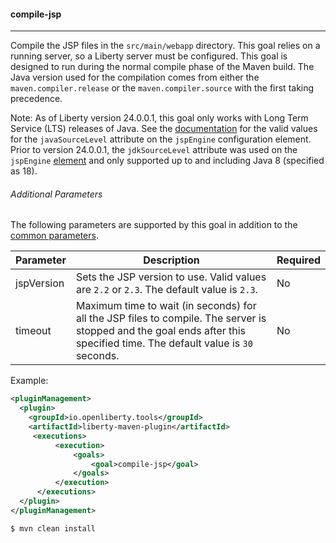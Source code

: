#### compile-jsp
---
Compile the JSP files in the `src/main/webapp` directory. This goal relies on a running server, so a Liberty server must be configured. This goal is designed to run during the normal compile phase of the Maven build. The Java version used for the compilation comes from either the `maven.compiler.release` or the `maven.compiler.source` with the first taking precedence.

Note: As of Liberty version 24.0.0.1, this goal only works with Long Term Service (LTS) releases of Java. See the [documentation](https://openliberty.io/docs/latest/reference/config/jspEngine.html) for the valid values for the `javaSourceLevel` attribute on the `jspEngine` configuration element. Prior to version 24.0.0.1, the `jdkSourceLevel` attribute was used on the `jspEngine` [element](https://openliberty.io/docs/23.0.0.12/reference/config/jspEngine.html) and only supported up to and including Java 8 (specified as 18).

###### Additional Parameters

The following parameters are supported by this goal in addition to the [common parameters](common-parameters.md#common-parameters).

| Parameter | Description | Required |
| --------  | ----------- | -------  |
| jspVersion | Sets the JSP version to use. Valid values are `2.2` or `2.3`. The default value is `2.3`. | No 
| timeout | Maximum time to wait (in seconds) for all the JSP files to compile. The server is stopped and the goal ends after this specified time. The default value is `30` seconds. | No 

Example:
```xml
<pluginManagement>
  <plugin>
    <groupId>io.openliberty.tools</groupId>
    <artifactId>liberty-maven-plugin</artifactId>
     <executions>
          <execution>
              <goals>
                  <goal>compile-jsp</goal>
              </goals>
          </execution>
      </executions>
  </plugin>
</pluginManagement>
```

```bash
$ mvn clean install
```
